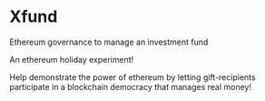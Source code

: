 # Xfund
Ethereum governance to manage an investment fund

An ethereum holiday experiment!  

Help demonstrate the power of ethereum by letting gift-recipients participate in a blockchain democracy that manages real money!
